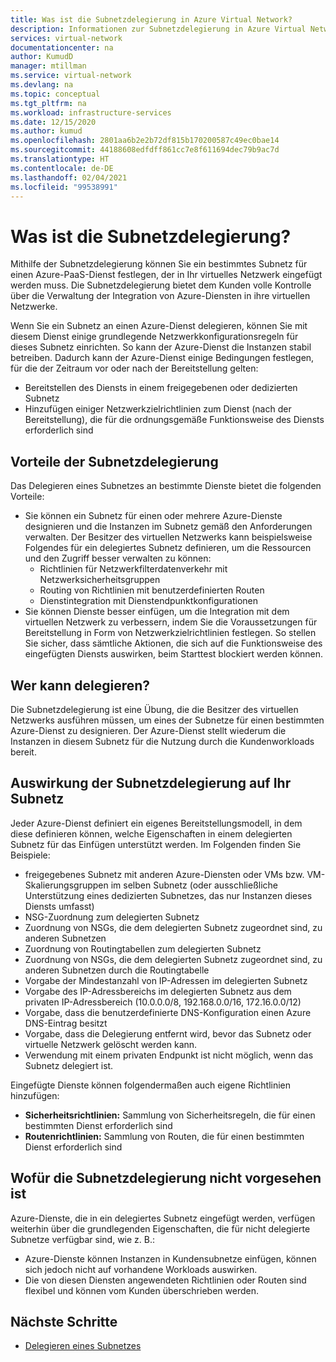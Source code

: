 ```yaml
---
title: Was ist die Subnetzdelegierung in Azure Virtual Network?
description: Informationen zur Subnetzdelegierung in Azure Virtual Network
services: virtual-network
documentationcenter: na
author: KumudD
manager: mtillman
ms.service: virtual-network
ms.devlang: na
ms.topic: conceptual
ms.tgt_pltfrm: na
ms.workload: infrastructure-services
ms.date: 12/15/2020
ms.author: kumud
ms.openlocfilehash: 2801aa6b2e2b72df815b170200587c49ec0bae14
ms.sourcegitcommit: 44188608edfdff861cc7e8f611694dec79b9ac7d
ms.translationtype: HT
ms.contentlocale: de-DE
ms.lasthandoff: 02/04/2021
ms.locfileid: "99538991"
---
```

# <a name="what-is-subnet-delegation"></a>Was ist die Subnetzdelegierung?

Mithilfe der Subnetzdelegierung können Sie ein bestimmtes Subnetz für einen Azure-PaaS-Dienst festlegen, der in Ihr virtuelles Netzwerk eingefügt werden muss. Die Subnetzdelegierung bietet dem Kunden volle Kontrolle über die Verwaltung der Integration von Azure-Diensten in ihre virtuellen Netzwerke.

Wenn Sie ein Subnetz an einen Azure-Dienst delegieren, können Sie mit diesem Dienst einige grundlegende Netzwerkkonfigurationsregeln für dieses Subnetz einrichten. So kann der Azure-Dienst die Instanzen stabil betreiben. Dadurch kann der Azure-Dienst einige Bedingungen festlegen, für die der Zeitraum vor oder nach der Bereitstellung gelten:
- Bereitstellen des Diensts in einem freigegebenen oder dedizierten Subnetz
- Hinzufügen einiger Netzwerkzielrichtlinien zum Dienst (nach der Bereitstellung), die für die ordnungsgemäße Funktionsweise des Diensts erforderlich sind

##  <a name="advantages-of-subnet-delegation"></a>Vorteile der Subnetzdelegierung

Das Delegieren eines Subnetzes an bestimmte Dienste bietet die folgenden Vorteile:

- Sie können ein Subnetz für einen oder mehrere Azure-Dienste designieren und die Instanzen im Subnetz gemäß den Anforderungen verwalten. Der Besitzer des virtuellen Netzwerks kann beispielsweise Folgendes für ein delegiertes Subnetz definieren, um die Ressourcen und den Zugriff besser verwalten zu können:
    - Richtlinien für Netzwerkfilterdatenverkehr mit Netzwerksicherheitsgruppen
    - Routing von Richtlinien mit benutzerdefinierten Routen
    - Dienstintegration mit Dienstendpunktkonfigurationen
- Sie können Dienste besser einfügen, um die Integration mit dem virtuellen Netzwerk zu verbessern, indem Sie die Voraussetzungen für Bereitstellung in Form von Netzwerkzielrichtlinien festlegen. So stellen Sie sicher, dass sämtliche Aktionen, die sich auf die Funktionsweise des eingefügten Diensts auswirken, beim Starttest blockiert werden können.


## <a name="who-can-delegate"></a>Wer kann delegieren?
Die Subnetzdelegierung ist eine Übung, die die Besitzer des virtuellen Netzwerks ausführen müssen, um eines der Subnetze für einen bestimmten Azure-Dienst zu designieren. Der Azure-Dienst stellt wiederum die Instanzen in diesem Subnetz für die Nutzung durch die Kundenworkloads bereit.

## <a name="impact-of-subnet-delegation-on-your-subnet"></a>Auswirkung der Subnetzdelegierung auf Ihr Subnetz
Jeder Azure-Dienst definiert ein eigenes Bereitstellungsmodell, in dem diese definieren können, welche Eigenschaften in einem delegierten Subnetz für das Einfügen unterstützt werden. Im Folgenden finden Sie Beispiele:
- freigegebenes Subnetz mit anderen Azure-Diensten oder VMs bzw. VM-Skalierungsgruppen im selben Subnetz (oder ausschließliche Unterstützung eines dedizierten Subnetzes, das nur Instanzen dieses Diensts umfasst)
- NSG-Zuordnung zum delegierten Subnetz
- Zuordnung von NSGs, die dem delegierten Subnetz zugeordnet sind, zu anderen Subnetzen
- Zuordnung von Routingtabellen zum delegierten Subnetz
- Zuordnung von NSGs, die dem delegierten Subnetz zugeordnet sind, zu anderen Subnetzen durch die Routingtabelle
- Vorgabe der Mindestanzahl von IP-Adressen im delegierten Subnetz
- Vorgabe des IP-Adressbereichs im delegierten Subnetz aus dem privaten IP-Adressbereich (10.0.0.0/8, 192.168.0.0/16, 172.16.0.0/12)
- Vorgabe, dass die benutzerdefinierte DNS-Konfiguration einen Azure DNS-Eintrag besitzt
- Vorgabe, dass die Delegierung entfernt wird, bevor das Subnetz oder virtuelle Netzwerk gelöscht werden kann.
- Verwendung mit einem privaten Endpunkt ist nicht möglich, wenn das Subnetz delegiert ist.

Eingefügte Dienste können folgendermaßen auch eigene Richtlinien hinzufügen:
- **Sicherheitsrichtlinien:** Sammlung von Sicherheitsregeln, die für einen bestimmten Dienst erforderlich sind
- **Routenrichtlinien:** Sammlung von Routen, die für einen bestimmten Dienst erforderlich sind

## <a name="what-subnet-delegation-does-not-do"></a>Wofür die Subnetzdelegierung nicht vorgesehen ist

Azure-Dienste, die in ein delegiertes Subnetz eingefügt werden, verfügen weiterhin über die grundlegenden Eigenschaften, die für nicht delegierte Subnetze verfügbar sind, wie z. B.:
-  Azure-Dienste können Instanzen in Kundensubnetze einfügen, können sich jedoch nicht auf vorhandene Workloads auswirken.
-  Die von diesen Diensten angewendeten Richtlinien oder Routen sind flexibel und können vom Kunden überschrieben werden.

## <a name="next-steps"></a>Nächste Schritte

- [Delegieren eines Subnetzes](manage-subnet-delegation.md)
